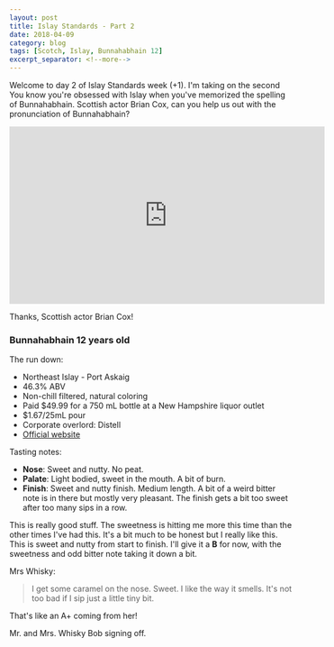 ```yaml
---
layout: post
title: Islay Standards - Part 2
date: 2018-04-09
category: blog
tags: [Scotch, Islay, Bunnahabhain 12]
excerpt_separator: <!--more-->
---
```


Welcome to day 2 of Islay Standards week (+1). I'm taking on the second You know you're obsessed with Islay when you've memorized the spelling of Bunnahabhain. Scottish actor Brian Cox, can you help us out with the pronunciation of Bunnahabhain?

<iframe width="560" height="315" src="https://www.youtube.com/embed/JanRqMtGtOI" frameborder="0" allow="autoplay; encrypted-media" allowfullscreen></iframe>

Thanks, Scottish actor Brian Cox!

<!--more-->

### Bunnahabhain 12 years old

The run down:
* Northeast Islay - Port Askaig
* 46.3% ABV
* Non-chill filtered, natural coloring
* Paid $49.99 for a 750 mL bottle at a New Hampshire liquor outlet
* $1.67/25mL pour
* Corporate overlord: Distell
* [Official website](https://bunnahabhain.com/our-whisky/12-year-old/)

Tasting notes:
* **Nose**: Sweet and nutty. No peat.
* **Palate**: Light bodied, sweet in the mouth. A bit of burn.
* **Finish**: Sweet and nutty finish. Medium length. A bit of a weird bitter note is in there but mostly very pleasant. The finish gets a bit too sweet after too many sips in a row.

This is really good stuff. The sweetness is hitting me more this time than the other times I've had this. It's a bit much to be honest but I really like this. This is sweet and nutty from start to finish. I'll give it a **B** for now, with the sweetness and odd bitter note taking it down a bit.

Mrs Whisky:

> I get some caramel on the nose. Sweet. I like the way it smells. It's not too bad if I sip just a little tiny bit.

That's like an A+ coming from her!

Mr. and Mrs. Whisky Bob signing off.
